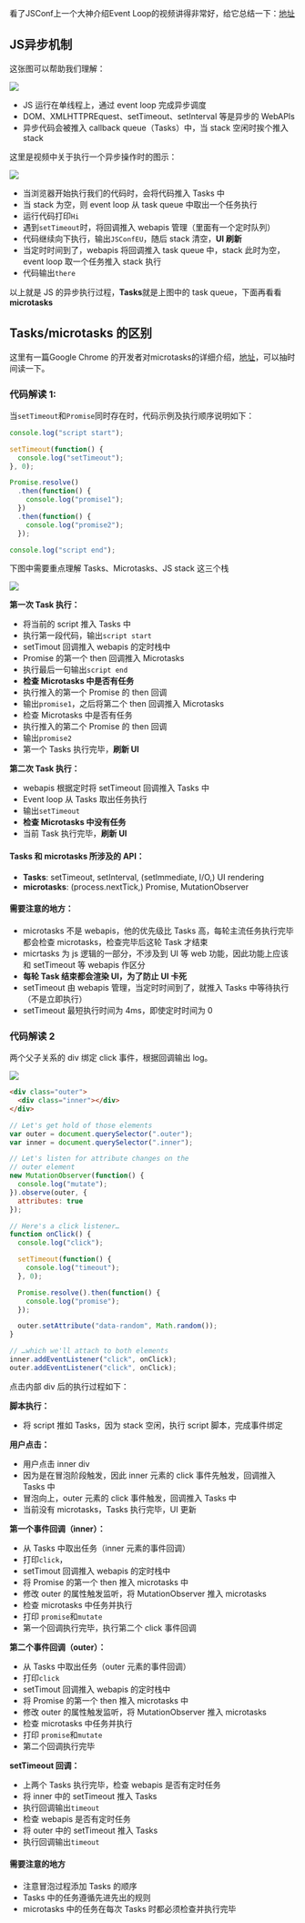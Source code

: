 
看了JSConf上一个大神介绍Event Loop的视频讲得非常好，给它总结一下：[地址](https://www.youtube.com/watch?v=8aGhZQkoFbQ)

## JS异步机制

这张图可以帮助我们理解：

![](/Users/hubin/Desktop/Sync/GIT/hugo-blog/static/images/js-in-chrome.png)

* JS 运行在单线程上，通过 event loop 完成异步调度
* DOM、XMLHTTPREquest、setTimeout、setInterval 等是异步的 WebAPIs
* 异步代码会被推入 callback queue（Tasks）中，当 stack 空闲时挨个推入 stack



这里是视频中关于执行一个异步操作时的图示：

![](/Users/hubin/Desktop/Sync/GIT/hugo-blog/static/images/js-run.png)

* 当浏览器开始执行我们的代码时，会将代码推入 Tasks 中
* 当 stack 为空，则 event loop 从 task queue 中取出一个任务执行
* 运行代码打印`Hi`
* 遇到`setTimeout`时，将回调推入 webapis 管理（里面有一个定时队列）
* 代码继续向下执行，输出`JSConfEU`，随后 stack 清空，**UI 刷新**
* 当定时时间到了，webapis 将回调推入 task queue 中，stack 此时为空，event loop 取一个任务推入 stack 执行
* 代码输出`there`

以上就是 JS 的异步执行过程，**Tasks**就是上图中的 task queue，下面再看看**microtasks**



## Tasks/microtasks 的区别

这里有一篇Google Chrome 的开发者对microtasks的详细介绍，[地址](https://jakearchibald.com/2015/tasks-microtasks-queues-and-schedules/)，可以抽时间读一下。

### 代码解读 1:

当`setTimeout`和`Promise`同时存在时，代码示例及执行顺序说明如下：

```js
console.log("script start");

setTimeout(function() {
  console.log("setTimeout");
}, 0);

Promise.resolve()
  .then(function() {
    console.log("promise1");
  })
  .then(function() {
    console.log("promise2");
  });

console.log("script end");
```

下图中需要重点理解 Tasks、Microtasks、JS stack 这三个栈

![](/Users/hubin/Desktop/Sync/GIT/hugo-blog/static/images/tasks-microtasks.png)

**第一次 Task 执行：**

- 将当前的 script 推入 Tasks 中
- 执行第一段代码，输出`script start`
- setTimout 回调推入 webapis 的定时栈中
- Promise 的第一个 then 回调推入 Microtasks
- 执行最后一句输出`script end`
- **检查 Microtasks 中是否有任务**
- 执行推入的第一个 Promise 的 then 回调
- 输出`promise1`，之后将第二个 then 回调推入 Microtasks
- 检查 Microtasks 中是否有任务
- 执行推入的第二个 Promise 的 then 回调
- 输出`promise2`
- 第一个 Tasks 执行完毕，**刷新 UI**

**第二次 Task 执行：**

- webapis 根据定时将 setTimeout 回调推入 Tasks 中
- Event loop 从 Tasks 取出任务执行
- 输出`setTimeout`
- **检查 Microtasks 中没有任务**
- 当前 Task 执行完毕，**刷新 UI**

#### Tasks 和 microtasks 所涉及的 API：

- **Tasks**: setTimeout, setInterval, (setImmediate, I/O,) UI rendering
- **microtasks**: (process.nextTick,) Promise, MutationObserver

#### 需要注意的地方：

- microtasks 不是 webapis，他的优先级比 Tasks 高，每轮主流任务执行完毕都会检查 microtasks，检查完毕后这轮 Task 才结束
- micrtasks 为 js 逻辑的一部分，不涉及到 UI 等 web 功能，因此功能上应该和 setTimeout 等 webapis 作区分
- **每轮 Task 结束都会渲染 UI，为了防止 UI 卡死**
- setTimeout 由 webapis 管理，当定时时间到了，就推入 Tasks 中等待执行（不是立即执行）
- setTimeout 最短执行时间为 4ms，即使定时时间为 0

### 代码解读 2

两个父子关系的 div 绑定 click 事件，根据回调输出 log。

![](/Users/hubin/Desktop/Sync/GIT/hugo-blog/static/images/js-click.png)

```html
<div class="outer">
  <div class="inner"></div>
</div>
```

```js
// Let's get hold of those elements
var outer = document.querySelector(".outer");
var inner = document.querySelector(".inner");

// Let's listen for attribute changes on the
// outer element
new MutationObserver(function() {
  console.log("mutate");
}).observe(outer, {
  attributes: true
});

// Here's a click listener…
function onClick() {
  console.log("click");

  setTimeout(function() {
    console.log("timeout");
  }, 0);

  Promise.resolve().then(function() {
    console.log("promise");
  });

  outer.setAttribute("data-random", Math.random());
}

// …which we'll attach to both elements
inner.addEventListener("click", onClick);
outer.addEventListener("click", onClick);
```

点击内部 div 后的执行过程如下：

**脚本执行：**

- 将 script 推如 Tasks，因为 stack 空闲，执行 script 脚本，完成事件绑定

**用户点击：**

- 用户点击 inner div
- 因为是在冒泡阶段触发，因此 inner 元素的 click 事件先触发，回调推入 Tasks 中
- 冒泡向上，outer 元素的 click 事件触发，回调推入 Tasks 中
- 当前没有 microtasks，Tasks 执行完毕，UI 更新

**第一个事件回调（inner）：**

- 从 Tasks 中取出任务（inner 元素的事件回调）
- 打印`click`，
- setTimout 回调推入 webapis 的定时栈中
- 将 Promise 的第一个 then 推入 microtasks 中
- 修改 outer 的属性触发监听，将 MutationObserver 推入 microtasks
- 检查 microtasks 中任务并执行
- 打印 `promise`和`mutate`
- 第一个回调执行完毕，执行第二个 click 事件回调

**第二个事件回调（outer）：**

- 从 Tasks 中取出任务（outer 元素的事件回调）
- 打印`click`
- setTimout 回调推入 webapis 的定时栈中
- 将 Promise 的第一个 then 推入 microtasks 中
- 修改 outer 的属性触发监听，将 MutationObserver 推入 microtasks
- 检查 microtasks 中任务并执行
- 打印 `promise`和`mutate`
- 第二个回调执行完毕

**setTimeout 回调：**

- 上两个 Tasks 执行完毕，检查 webapis 是否有定时任务
- 将 inner 中的 setTimeout 推入 Tasks
- 执行回调输出`timeout`
- 检查 webapis 是否有定时任务
- 将 outer 中的 setTimeout 推入 Tasks
- 执行回调输出`timeout`

#### 需要注意的地方

- 注意冒泡过程添加 Tasks 的顺序
- Tasks 中的任务遵循先进先出的规则
- microtasks 中的任务在每次 Tasks 时都必须检查并执行完毕

